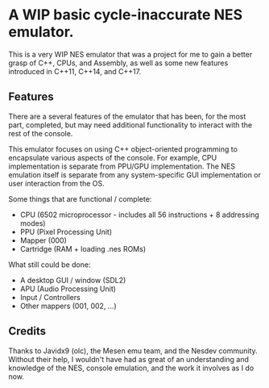 # A WIP basic cycle-inaccurate NES emulator.
This is a very WIP NES emulator that was a project for me to gain a better grasp
of C++, CPUs, and Assembly, as well as some new features introduced in
C++11, C++14, and C++17.

## Features
There are a several features of the emulator that has been, for the most part,
completed, but may need additional functionality to interact with the rest of
the console.

This emulator focuses on using C++ object-oriented programming to encapsulate
various aspects of the console. For example, CPU implementation is separate
from PPU/GPU implementation. The NES emulation itself is separate from
any system-specific GUI implementation or user interaction from the OS.

Some things that are functional / complete:
- CPU (6502 microprocessor - includes all 56 instructions + 8 addressing modes)
- PPU (Pixel Processing Unit)
- Mapper (000)
- Cartridge (RAM + loading .nes ROMs)

What still could be done:
- A desktop GUI / window (SDL2)
- APU (Audio Processing Unit)
- Input / Controllers
- Other mappers (001, 002, ...)

## Credits
Thanks to Javidx9 (olc), the Mesen emu team, and the Nesdev community.
Without their help, I wouldn't have had as great of an understanding and
knowledge of the NES, console emulation, and the work it involves as I do now.